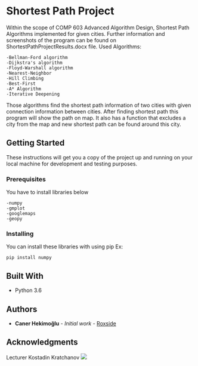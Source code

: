 # Shortest Path Project

Within the scope of COMP 603 Advanced Algorithm Design, Shortest Path Algorithms implemented for given cities. Further information and screenshots of the program can be found on ShortestPathProjectResults.docx file.
Used Algorithms: 
```
-Bellman-Ford algorithm 
-Dijkstra's algorithm 
-Floyd-Warshall algorithm 
-Nearest-Neighbor 
-Hill Climbing 
-Best-First 
-A* Algorithm 
-Iterative Deepening
```
Those algorithms find the shortest path information of two cities with given connection information between cities. After finding shortest path this program will show the path on map. It also has a function that excludes a city from the map and new shortest path can be found around this city.

## Getting Started

These instructions will get you a copy of the project up and running on your local machine for development and testing purposes.

### Prerequisites

You have to install libraries below

```
-numpy
-gmplot
-googlemaps
-geopy
```

### Installing

You can install these libraries with using pip Ex:

```
pip install numpy
```

## Built With

* Python 3.6


## Authors

* **Caner Hekimoğlu** - *Initial work* - [Roxside](https://github.com/Roxside)

## Acknowledgments
Lecturer Kostadin Kratchanov
![](https://prnt.sc/jjvtay)

